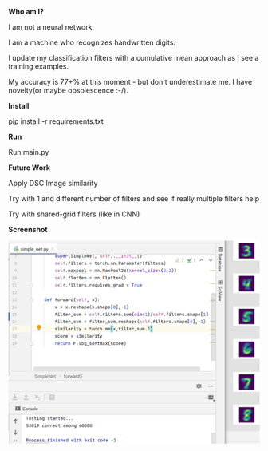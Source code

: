 **Who am I?**

I am not a neural network. 

I am a machine who recognizes handwritten digits. 

I update my classification filters with a cumulative mean approach as I see a training examples.

My accuracy is 77+% at this moment - but don't underestimate me. I have novelty(or maybe obsolescence :-/).

**Install**

pip install -r requirements.txt

**Run**

Run main.py

**Future Work**

Apply DSC Image similarity

Try with 1 and different number of filters and see if really multiple filters help

Try with shared-grid filters (like in CNN)

**Screenshot**

![Conv](conv.png)
